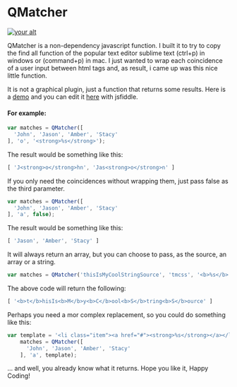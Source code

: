 QMatcher
=======
[ ![your alt][1]](http://jsfiddle.net/tujamaica/rmznm/embedded/result/)

[1]: https://www.dropbox.com/s/tbcsx9betbxaaq6/qmatcher-preview.png?dl=1

QMatcher is a non-dependency javascript function. I built it to try to copy the find all function of the popular
text editor sublime text (ctrl+p) in windows or (command+p) in mac.
I just wanted to wrap each coincidence of a user input between html tags and, as result, i came up was this nice little function.

It is not a graphical plugin, just a function that returns some results. Here is a [demo](http://jsfiddle.net/tujamaica/rmznm/embedded/result/) and you can edit it [here](http://jsfiddle.net/tujamaica/rmznm/) with jsfiddle.

#### For example:
```Javascript
var matches = QMatcher([
  'John', 'Jason', 'Amber', 'Stacy'
], 'o', '<strong>%s</strong>');
```

The result would be something like this:

```Javascript
[ 'J<strong>o</strong>hn', 'Jas<strong>o</strong>n' ]
```

If you only need the coincidences without wrapping them, just pass false as the third parameter.

```Javascript
var matches = QMatcher([
  'John', 'Jason', 'Amber', 'Stacy'
], 'a', false);
```

The result would be something like this:

```Javascript
[ 'Jason', 'Amber', 'Stacy' ]
```

It will always return an array, but you can choose to pass, as the source, an array or a string.

```Javascript
var matches = QMatcher('thisIsMyCoolStringSource', 'tmcss', '<b>%s</b>');
```

The above code will return the following:

```Javascript
[ '<b>t</b>hisIs<b>M</b>y<b>C</b>ool<b>S</b>tring<b>S</b>ource' ]
```

Perhaps you need a mor complex replacement, so you could do something like this:

```Javascript
var template = '<li class="item"><a href="#"><strong>%s</strong></a></li>',
    matches = QMatcher([
      'John', 'Jason', 'Amber', 'Stacy'
    ], 'a', template);
```

... and well, you already know what it returns.
Hope you like it, Happy Coding!
